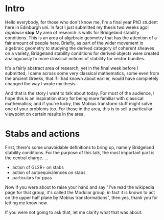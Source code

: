 
# Intro
Hello everybody, for those who don't know me, I'm a final year PhD student here in Edinburgh uni.
In fact I just submitted my thesis two weeks ago! *applause* **stop**
My area of research is walls for Bridgeland stability conditions. This is an area of algebraic geometry
that has the attention of a fair amount of people here.
Briefly, as part of the wider movement in algebraic geometry to studying the derived category of coherent sheaves
on a variety, Bridgeland stability conditions for derived objects were created analoguously to more classical
notions of stability for vector bundles.

It's a fairly abstract area of research, yet in the final week before I submitted, I came across some
very classical mathematics, some even from the ancient Greeks, that if I had known about earlier, would
have completely changed the way I wrote my thesis.

And that is the story I want to talk about today.
For most of the audience, I hope this is an inspiration story for being more familiar with classical mathematics;
and if you're lucky, this Mobius transform stuff might solve one of your problems too.
For those in the area, this is to sell a particuliar viewpoint on certain results in the area.

# Stabs and actions

First, there's some unavoidable definitions to bring up, namely Bridgeland stability conditions.
For the purpose of this talk, the most important part is the central charge.
...
- action of GL2R+ on stabs
- action of autoequivalences on stabs
- particulars for ppas

Now if you were about to raise your hand and say "I've read the wikipedia page for that group, it's called the
Modular group, in fact it is known to act on the upper half plane by Mobius transformations",
then yes, thank you for letting me know now.

If you were not going to ask that, let me clarify what that was about.
